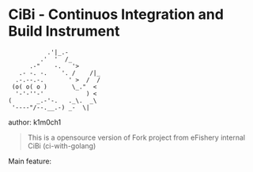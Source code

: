 # CiBi - Continuos Integration and Build Instrument

```
           .'|_.-
         .'  '  /_
      .-"    -.   '>
   .- -. -.    '. /    /|_
  .-.--.-.       ' >  /  /
 (o( o( o )       \_."  <
  '-'-''-'            ) <
(       _.-'-.   ._\.  _\
 '----"/--.__.-) _-  \|

```
author: k1m0ch1

> This is a opensource version of Fork project from eFishery internal CiBi (ci-with-golang)

Main feature:
